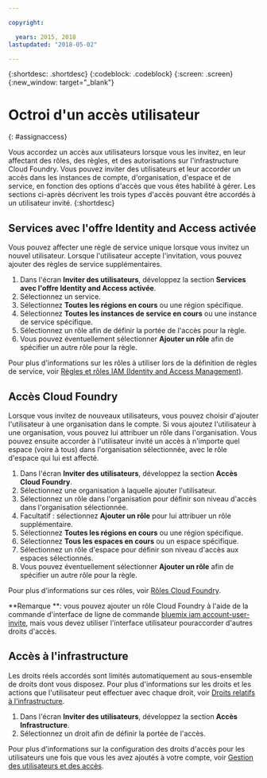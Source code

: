 ```yaml
---

copyright:

  years: 2015, 2018
lastupdated: "2018-05-02"

---
```


{:shortdesc: .shortdesc}
{:codeblock: .codeblock}
{:screen: .screen}
{:new_window: target="_blank"}

# Octroi d'un accès utilisateur
{: #assignaccess}

Vous accordez un accès aux utilisateurs lorsque vous les invitez, en leur affectant des rôles, des règles, et des autorisations sur l'infrastructure Cloud Foundry. Vous pouvez inviter des utilisateurs et leur accorder un accès dans les instances de compte, d'organisation, d'espace et de service, en fonction des options d'accès que vous êtes habilité à gérer. Les sections ci-après décrivent les trois types d'accès pouvant être accordés à un utilisateur invité.
{:shortdesc}

## Services avec l'offre Identity and Access activée

Vous pouvez affecter une règle de service unique lorsque vous invitez un nouvel utilisateur. Lorsque l'utilisateur accepte l'invitation, vous pouvez ajouter des règles de service supplémentaires.

1. Dans l'écran **Inviter des utilisateurs**, développez la section **Services avec l'offre Identity and Access activée**.
2. Sélectionnez un service.
3. Sélectionnez **Toutes les régions en cours** ou une région spécifique.
4. Sélectionnez **Toutes les instances de service en cours** ou une instance de service spécifique.
5. Sélectionnez un rôle afin de définir la portée de l'accès pour la règle.
6. Vous pouvez éventuellement sélectionner **Ajouter un rôle** afin de spécifier un autre rôle pour la règle. 

Pour plus d'informations sur les rôles à utiliser lors de la définition de règles de service, voir [Règles et rôles IAM (Identity and Access Management)](/docs/iam/users_roles.html#iamusermanpol).

## Accès Cloud Foundry

Lorsque vous invitez de nouveaux utilisateurs, vous pouvez choisir d'ajouter l'utilisateur à une organisation dans le compte. Si vous ajoutez l'utilisateur à une organisation, vous pouvez lui attribuer un rôle dans l'organisation. Vous pouvez ensuite accorder à l'utilisateur invité un accès à n'importe quel espace (voire à tous) dans l'organisation sélectionnée, avec le rôle d'espace qui lui est affecté.

1. Dans l'écran **Inviter des utilisateurs**, développez la section **Accès Cloud Foundry**.
2. Sélectionnez une organisation à laquelle ajouter l'utilisateur.
3. Sélectionnez un rôle dans l'organisation pour définir son niveau d'accès dans l'organisation sélectionnée.
4. Facultatif : sélectionnez **Ajouter un rôle** pour lui attribuer un rôle supplémentaire.
5. Sélectionnez **Toutes les régions en cours** ou une région spécifique.
6. Sélectionnez **Tous les espaces en cours** ou un espace spécifique.
7. Sélectionnez un rôle d'espace pour définir son niveau d'accès aux espaces sélectionnés.
8. Vous pouvez éventuellement sélectionner **Ajouter un rôle** afin de spécifier un autre rôle pour la règle. 

Pour plus d'informations sur ces rôles, voir [Rôles Cloud Foundry](/docs/iam/users_roles.html#cfroles).

**Remarque **: vous pouvez ajouter un rôle Cloud Foundry à l'aide de la commande d'interface de ligne de commande [bluemix iam account-user-invite](/docs/cli/reference/bluemix_cli/bx_cli.html#bluemix_iam_account_user_invite), mais vous devez utiliser l'interface utilisateur pouraccorder d'autres droits d'accès. 

## Accès à l'infrastructure

Les droits réels accordés sont limités automatiquement au sous-ensemble de droits dont vous disposez. Pour plus d'informations sur les droits et les actions que l'utilisateur peut effectuer avec chaque droit, voir [Droits relatifs à l'infrastructure](/docs/iam/users_roles.html#infrapermissions).

1. Dans l'écran **Inviter des utilisateurs**, développez la section **Accès Infrastructure**.
2. Sélectionnez un droit afin de définir la portée de l'accès.

Pour plus d'informations sur la configuration des droits d'accès pour les utilisateurs une fois que vous les avez ajoutés à votre compte, voir [Gestion des utilisateurs et des accès](/docs/iam/iamusermanage.html).
